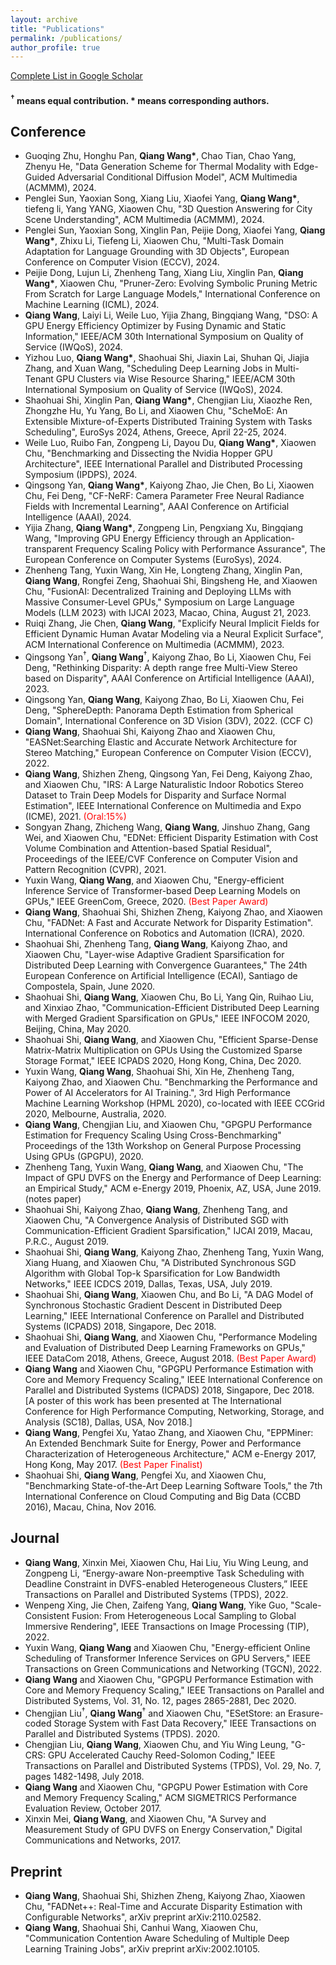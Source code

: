 ```yaml
---
layout: archive
title: "Publications"
permalink: /publications/
author_profile: true
---
```


<!--
{% if author.googlescholar %}
  You can also find my articles on <u><a href="{{author.googlescholar}}">my Google Scholar profile</a>.</u>
{% endif %}

{% include base_path %}

{% for post in site.publications reversed %}
  {% include archive-single.html %}
{% endfor %}
-->
[Complete List in Google Scholar](https://scholar.google.com/citations?user=6YzjcNgAAAAJ&hl=en)
#### <sup>&dagger;</sup> means equal contribution. \* means corresponding authors.

## Conference
+ Guoqing Zhu, Honghu Pan, **Qiang Wang\***, Chao Tian, Chao Yang, Zhenyu He, "Data Generation Scheme for Thermal Modality with Edge-Guided Adversarial Conditional Diffusion Model", ACM Multimedia (ACMMM), 2024.
+ Penglei Sun, Yaoxian Song, Xiang Liu, Xiaofei Yang, **Qiang Wang\***, tiefeng li, Yang YANG, Xiaowen Chu, "3D Question Answering for City Scene Understanding", ACM Multimedia (ACMMM), 2024.
+ Penglei Sun, Yaoxian Song, Xinglin Pan, Peijie Dong, Xiaofei Yang, **Qiang Wang\***, Zhixu Li, Tiefeng Li, Xiaowen Chu, "Multi-Task Domain Adaptation for Language Grounding with 3D Objects", European Conference on Computer Vision (ECCV), 2024.
+ Peijie Dong, Lujun Li, Zhenheng Tang, Xiang Liu, Xinglin Pan, **Qiang Wang\***, Xiaowen Chu, "Pruner-Zero: Evolving Symbolic Pruning Metric From Scratch for Large Language Models," International Conference on Machine Learning (ICML), 2024.
+ **Qiang Wang**, Laiyi Li, Weile Luo, Yijia Zhang, Bingqiang Wang, "DSO: A GPU Energy Efficiency Optimizer by Fusing Dynamic and Static Information," IEEE/ACM 30th International Symposium on Quality of Service (IWQoS), 2024.
+ Yizhou Luo, **Qiang Wang\***, Shaohuai Shi, Jiaxin Lai, Shuhan Qi, Jiajia Zhang, and Xuan Wang, "Scheduling Deep Learning Jobs in Multi-Tenant GPU Clusters via Wise Resource Sharing," IEEE/ACM 30th International Symposium on Quality of Service (IWQoS), 2024.
+ Shaohuai Shi, Xinglin Pan, **Qiang Wang\***, Chengjian Liu, Xiaozhe Ren, Zhongzhe Hu, Yu Yang, Bo Li, and Xiaowen Chu, "ScheMoE: An Extensible Mixture-of-Experts Distributed Training System with Tasks Scheduling", EuroSys 2024, Athens, Greece, April 22-25, 2024.
+ Weile Luo, Ruibo Fan, Zongpeng Li, Dayou Du, **Qiang Wang\***, Xiaowen Chu, "Benchmarking and Dissecting the Nvidia Hopper GPU Architecture", IEEE International Parallel and Distributed Processing Symposium (IPDPS), 2024.
+ Qingsong Yan, **Qiang Wang\***, Kaiyong Zhao, Jie Chen, Bo Li, Xiaowen Chu, Fei Deng, "CF-NeRF: Camera Parameter Free Neural Radiance Fields with Incremental Learning", AAAI Conference on Artificial Intelligence (AAAI), 2024.
+ Yijia Zhang, **Qiang Wang\***, Zongpeng Lin, Pengxiang Xu, Bingqiang Wang, "Improving GPU Energy Efficiency through an Application-transparent Frequency Scaling Policy with Performance Assurance", The European Conference on Computer Systems (EuroSys), 2024. 
+ Zhenheng Tang, Yuxin Wang, Xin He, Longteng Zhang, Xinglin Pan, **Qiang Wang**, Rongfei Zeng, Shaohuai Shi, Bingsheng He, and Xiaowen Chu, "FusionAI: Decentralized Training and Deploying LLMs with Massive Consumer-Level GPUs," Symposium on Large Language Models (LLM 2023) with IJCAI 2023, Macao, China, August 21, 2023.
+ Ruiqi Zhang, Jie Chen, **Qiang Wang**, "Explicify Neural Implicit Fields for Efficient Dynamic Human Avatar Modeling via a Neural Explicit Surface", ACM International Conference on Multimedia (ACMMM), 2023.
+ Qingsong Yan<sup>&dagger;</sup>, **Qiang Wang**<sup>&dagger;</sup>, Kaiyong Zhao, Bo Li, Xiaowen Chu, Fei Deng, "Rethinking Disparity: A depth range free Multi-View Stereo based on Disparity", AAAI Conference on Artificial Intelligence (AAAI), 2023.
+ Qingsong Yan, **Qiang Wang**, Kaiyong Zhao, Bo Li, Xiaowen Chu, Fei Deng, "SphereDepth: Panorama Depth Estimation from Spherical Domain", International Conference on 3D Vision (3DV), 2022. (CCF C)
+ **Qiang Wang**, Shaohuai Shi, Kaiyong Zhao and Xiaowen Chu, "EASNet:Searching Elastic and Accurate Network Architecture for Stereo Matching," European Conference on Computer Vision (ECCV), 2022.
+ **Qiang Wang**, Shizhen Zheng, Qingsong Yan, Fei Deng, Kaiyong Zhao, and Xiaowen Chu, "IRS: A Large Naturalistic Indoor Robotics Stereo Dataset to Train Deep Models for Disparity and Surface Normal Estimation", IEEE International Conference on Multimedia and Expo (ICME), 2021. <font color='red'>(Oral:15%)</font>
+ Songyan Zhang, Zhicheng Wang, **Qiang Wang**, Jinshuo Zhang, Gang Wei, and Xiaowen Chu, "EDNet: Efficient Disparity Estimation with Cost Volume Combination and Attention-based Spatial Residual", Proceedings of the IEEE/CVF Conference on Computer Vision and Pattern Recognition (CVPR), 2021.
+ Yuxin Wang, **Qiang Wang**, and Xiaowen Chu, "Energy-efficient Inference Service of Transformer-based Deep Learning Models on GPUs," IEEE GreenCom, Greece, 2020. <font color='red'>(Best Paper Award)</font>
+ **Qiang Wang**, Shaohuai Shi, Shizhen Zheng, Kaiyong Zhao, and Xiaowen Chu, "FADNet: A Fast and Accurate Network for Disparity Estimation". International Conference on Robotics and Automation (ICRA), 2020.
+ Shaohuai Shi, Zhenheng Tang, **Qiang Wang**, Kaiyong Zhao, and Xiaowen Chu, "Layer-wise Adaptive Gradient Sparsification for Distributed Deep Learning with Convergence Guarantees," The 24th European Conference on Artificial Intelligence (ECAI), Santiago de Compostela, Spain, June 2020.
+ Shaohuai Shi, **Qiang Wang**, Xiaowen Chu, Bo Li, Yang Qin, Ruihao Liu, and Xinxiao Zhao, "Communication-Efficient Distributed Deep Learning with Merged Gradient Sparsification on GPUs," IEEE INFOCOM 2020, Beijing, China, May 2020.
+ Shaohuai Shi, **Qiang Wang**, and Xiaowen Chu, "Efficient Sparse-Dense Matrix-Matrix Multiplication on GPUs Using the Customized Sparse Storage Format," IEEE ICPADS 2020, Hong Kong, China, Dec 2020.
+ Yuxin Wang, **Qiang Wang**, Shaohuai Shi, Xin He, Zhenheng Tang, Kaiyong Zhao, and Xiaowen Chu. "Benchmarking the Performance and Power of AI Accelerators for AI Training.", 3rd High Performance Machine Learning Workshop (HPML 2020), co-located with IEEE CCGrid 2020, Melbourne, Australia, 2020.
+ **Qiang Wang**, Chengjian Liu, and Xiaowen Chu, "GPGPU Performance Estimation for Frequency Scaling Using Cross-Benchmarking" Proceedings of the 13th Workshop on General Purpose Processing Using GPUs (GPGPU), 2020.
+ Zhenheng Tang, Yuxin Wang, **Qiang Wang**, and Xiaowen Chu, "The Impact of GPU DVFS on the Energy and Performance of Deep Learning: an Empirical Study," ACM e-Energy 2019, Phoenix, AZ, USA, June 2019. (notes paper)
+ Shaohuai Shi, Kaiyong Zhao, **Qiang Wang**, Zhenheng Tang, and Xiaowen Chu, "A Convergence Analysis of Distributed SGD with Communication-Efficient Gradient Sparsification," IJCAI 2019, Macau, P.R.C., August 2019.
+ Shaohuai Shi, **Qiang Wang**, Kaiyong Zhao, Zhenheng Tang, Yuxin Wang, Xiang Huang, and Xiaowen Chu, "A Distributed Synchronous SGD Algorithm with Global Top-k Sparsification for Low Bandwidth Networks," IEEE ICDCS 2019, Dallas, Texas, USA, July 2019.
+ Shaohuai Shi, **Qiang Wang**, Xiaowen Chu, and Bo Li, "A DAG Model of Synchronous Stochastic Gradient Descent in Distributed Deep Learning," IEEE International Conference on Parallel and Distributed Systems (ICPADS) 2018, Singapore, Dec 2018.
+ Shaohuai Shi, **Qiang Wang**, and Xiaowen Chu, "Performance Modeling and Evaluation of Distributed Deep Learning Frameworks on GPUs," IEEE DataCom 2018, Athens, Greece, August 2018. <font color='red'>(Best Paper Award)</font>
+ **Qiang Wang** and Xiaowen Chu, "GPGPU Performance Estimation with Core and Memory Frequency Scaling," IEEE International Conference on Parallel and Distributed Systems (ICPADS) 2018, Singapore, Dec 2018. [A poster of this work has been presented at The International Conference for High Performance Computing, Networking, Storage, and Analysis (SC18), Dallas, USA, Nov 2018.]
+ **Qiang Wang**, Pengfei Xu, Yatao Zhang, and Xiaowen Chu, "EPPMiner: An Extended Benchmark Suite for Energy, Power and Performance Characterization of Heterogeneous Architecture," ACM e-Energy 2017, Hong Kong, May 2017. <font color='red'>(Best Paper Finalist)</font>
+ Shaohuai Shi, **Qiang Wang**, Pengfei Xu, and Xiaowen Chu, "Benchmarking State-of-the-Art Deep Learning Software Tools," the 7th International Conference on Cloud Computing and Big Data (CCBD 2016), Macau, China, Nov 2016.

## Journal
+ **Qiang Wang**, Xinxin Mei, Xiaowen Chu, Hai Liu, Yiu Wing Leung, and Zongpeng Li, “Energy-aware Non-preemptive Task Scheduling with Deadline Constraint in DVFS-enabled Heterogeneous Clusters,” IEEE Transactions on Parallel and Distributed Systems (TPDS), 2022.
+ Wenpeng Xing, Jie Chen, Zaifeng Yang, **Qiang Wang**, Yike Guo, "Scale-Consistent Fusion: From Heterogeneous Local Sampling to Global Immersive Rendering", IEEE Transactions on Image Processing (TIP), 2022.
+ Yuxin Wang, **Qiang Wang** and Xiaowen Chu, "Energy-efficient Online Scheduling of Transformer Inference Services on GPU Servers," IEEE Transactions on Green Communications and Networking (TGCN), 2022.
+ **Qiang Wang** and Xiaowen Chu, "GPGPU Performance Estimation with Core and Memory Frequency Scaling," IEEE Transactions on Parallel and Distributed Systems, Vol. 31, No. 12, pages 2865-2881, Dec 2020.
+ Chengjian Liu<sup>&dagger;</sup>, **Qiang Wang**<sup>&dagger;</sup> and Xiaowen Chu, "ESetStore: an Erasure-coded Storage System with Fast Data Recovery," IEEE Transactions on Parallel and Distributed Systems (TPDS). 2020.
+ Chengjian Liu, **Qiang Wang**, Xiaowen Chu, and Yiu Wing Leung, "G-CRS: GPU Accelerated Cauchy Reed-Solomon Coding," IEEE Transactions on Parallel and Distributed Systems (TPDS), Vol. 29, No. 7, pages 1482-1498, July 2018.
+ **Qiang Wang** and Xiaowen Chu, "GPGPU Power Estimation with Core and Memory Frequency Scaling," ACM SIGMETRICS Performance Evaluation Review, October 2017.
+ Xinxin Mei, **Qiang Wang**, and Xiaowen Chu, "A Survey and Measurement Study of GPU DVFS on Energy Conservation," Digital Communications and Networks, 2017.

## Preprint
+ **Qiang Wang**, Shaohuai Shi, Shizhen Zheng, Kaiyong Zhao, Xiaowen Chu, "FADNet++: Real-Time and Accurate Disparity Estimation with Configurable Networks", arXiv preprint arXiv:2110.02582.
+ **Qiang Wang**, Shaohuai Shi, Canhui Wang, Xiaowen Chu, "Communication Contention Aware Scheduling of Multiple Deep Learning Training Jobs", arXiv preprint arXiv:2002.10105.

